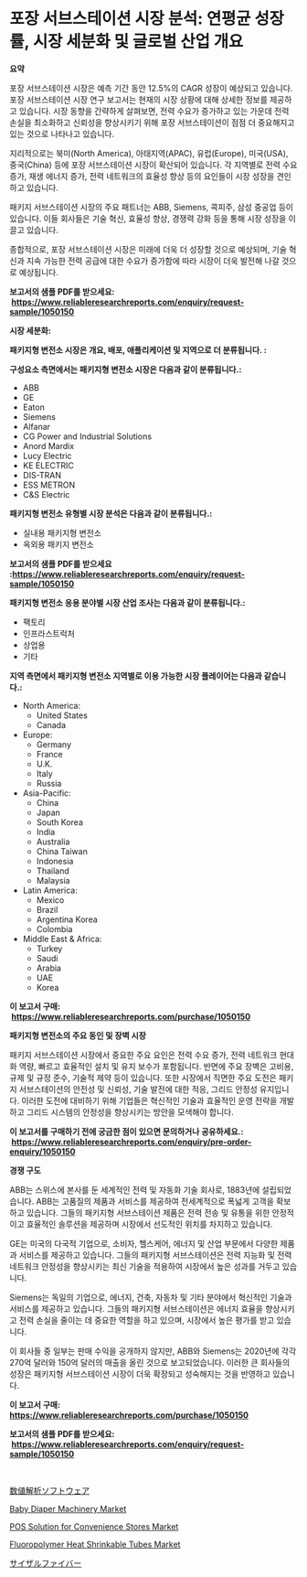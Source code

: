 <p><h1>포장 서브스테이션 시장 분석: 연평균 성장률, 시장 세분화 및 글로벌 산업 개요</h1></p><p><strong>요약</strong></p>
<p><p>포장 서브스테이션 시장은 예측 기간 동안 12.5%의 CAGR 성장이 예상되고 있습니다. 포장 서브스테이션 시장 연구 보고서는 현재의 시장 상황에 대해 상세한 정보를 제공하고 있습니다. 시장 동향을 간략하게 살펴보면, 전력 수요가 증가하고 있는 가운데 전력 손실을 최소화하고 신뢰성을 향상시키기 위해 포장 서브스테이션이 점점 더 중요해지고 있는 것으로 나타나고 있습니다.</p><p>지리적으로는 북미(North America), 아태지역(APAC), 유럽(Europe), 미국(USA), 중국(China) 등에 포장 서브스테이션 시장이 확산되어 있습니다. 각 지역별로 전력 수요 증가, 재생 에너지 증가, 전력 네트워크의 효율성 향상 등의 요인들이 시장 성장을 견인하고 있습니다.</p><p>패키지 서브스테이션 시장의 주요 패트너는 ABB, Siemens, 콕피주, 삼성 중공업 등이 있습니다. 이들 회사들은 기술 혁신, 효율성 향상, 경쟁력 강화 등을 통해 시장 성장을 이끌고 있습니다.</p><p>종합적으로, 포장 서브스테이션 시장은 미래에 더욱 더 성장할 것으로 예상되며, 기술 혁신과 지속 가능한 전력 공급에 대한 수요가 증가함에 따라 시장이 더욱 발전해 나갈 것으로 예상됩니다.</p></p>
<p><strong>보고서의 샘플 PDF를 받으세요: &nbsp;<a href="https://www.reliableresearchreports.com/enquiry/request-sample/1050150">https://www.reliableresearchreports.com/enquiry/request-sample/1050150</a></strong></p>
<p><strong>시장 세분화:</strong></p>
<p><strong> 패키지형 변전소 시장은 개요, 배포, 애플리케이션 및 지역으로 더 분류됩니다. :</strong></p>
<p><strong>구성요소 측면에서는 패키지형 변전소 시장은 다음과 같이 분류됩니다.:</strong></p>
<p><ul><li>ABB</li><li>GE</li><li>Eaton</li><li>Siemens</li><li>Alfanar</li><li>CG Power and Industrial Solutions</li><li>Anord Mardix</li><li>Lucy Electric</li><li>KE ELECTRIC</li><li>DIS-TRAN</li><li>ESS METRON</li><li>C&S Electric</li></ul></p>
<p><strong> 패키지형 변전소 유형별 시장 분석은 다음과 같이 분류됩니다.:</strong></p>
<p><ul><li>실내용 패키지형 변전소</li><li>옥외용 패키지 변전소</li></ul></p>
<p><strong>보고서의 샘플 PDF를 받으세요 :<a href="https://www.reliableresearchreports.com/enquiry/request-sample/1050150">https://www.reliableresearchreports.com/enquiry/request-sample/1050150</a></strong></p>
<p><strong> 패키지형 변전소 응용 분야별 시장 산업 조사는 다음과 같이 분류됩니다.:</strong></p>
<p><ul><li>팩토리</li><li>인프라스트럭처</li><li>상업용</li><li>기타</li></ul></p>
<p><strong>지역 측면에서 패키지형 변전소 지역별로 이용 가능한 시장 플레이어는 다음과 같습니다.:</strong></p>
<p><ul>
    <li>
        North America:
        <ul>
            <li>United States</li>
            <li>Canada</li>
        </ul>
    </li>
    <li>
        Europe:
        <ul>
            <li>Germany</li>
            <li>France</li>
            <li>U.K.</li>
            <li>Italy</li>
            <li>Russia</li>
        </ul>
    </li>
    <li>
        Asia-Pacific:
        <ul>
            <li>China</li>
            <li>Japan</li>
            <li>South Korea</li>
            <li>India</li>
            <li>Australia</li>
            <li>China Taiwan</li>
            <li>Indonesia</li>
            <li>Thailand</li>
            <li>Malaysia</li>
        </ul>
    </li>
    <li>
        Latin America:
        <ul>
            <li>Mexico</li>
            <li>Brazil</li>
            <li>Argentina Korea</li>
            <li>Colombia</li>
        </ul>
    </li>
    <li>
        Middle East & Africa:
        <ul>
            <li>Turkey</li>
            <li>Saudi</li>
            <li>Arabia</li>
            <li>UAE</li>
            <li>Korea</li>
        </ul>
    </li>
    </ul></p>
<p><strong>이 보고서 구매: &nbsp;<a href="https://www.reliableresearchreports.com/purchase/1050150">https://www.reliableresearchreports.com/purchase/1050150</a></strong></p>
<p><strong>패키지형 변전소의 주요 동인 및 장벽 시장</strong></p>
<p><p>패키지 서브스테이션 시장에서 중요한 주요 요인은 전력 수요 증가, 전력 네트워크 현대화 역량, 빠르고 효율적인 설치 및 유지 보수가 포함됩니다. 반면에 주요 장벽은 고비용, 규제 및 규정 준수, 기술적 제약 등이 있습니다. 또한 시장에서 직면한 주요 도전은 패키지 서브스테이션의 안전성 및 신뢰성, 기술 발전에 대한 적응, 그리드 안정성 유지입니다. 이러한 도전에 대비하기 위해 기업들은 혁신적인 기술과 효율적인 운영 전략을 개발하고 그리드 시스템의 안정성을 향상시키는 방안을 모색해야 합니다.</p></p>
<p><strong>이 보고서를 구매하기 전에 궁금한 점이 있으면 문의하거나 공유하세요.: &nbsp;<a href="https://www.reliableresearchreports.com/enquiry/pre-order-enquiry/1050150">https://www.reliableresearchreports.com/enquiry/pre-order-enquiry/1050150</a></strong></p>
<p><strong>경쟁 구도</strong></p>
<p><p>ABB는 스위스에 본사를 둔 세계적인 전력 및 자동화 기술 회사로, 1883년에 설립되었습니다. ABB는 고품질의 제품과 서비스를 제공하여 전세계적으로 폭넓게 고객을 확보하고 있습니다. 그들의 패키지형 서브스테이션 제품은 전력 전송 및 유통을 위한 안정적이고 효율적인 솔루션을 제공하며 시장에서 선도적인 위치를 차지하고 있습니다.</p><p>GE는 미국의 다국적 기업으로, 소비자, 헬스케어, 에너지 및 산업 부문에서 다양한 제품과 서비스를 제공하고 있습니다. 그들의 패키지형 서브스테이션은 전력 지능화 및 전력 네트워크 안정성을 향상시키는 최신 기술을 적용하여 시장에서 높은 성과를 거두고 있습니다.</p><p>Siemens는 독일의 기업으로, 에너지, 건축, 자동차 및 기타 분야에서 혁신적인 기술과 서비스를 제공하고 있습니다. 그들의 패키지형 서브스테이션은 에너지 효율을 향상시키고 전력 손실을 줄이는 데 중요한 역할을 하고 있으며, 시장에서 높은 평가를 받고 있습니다.</p><p>이 회사들 중 일부는 판매 수익을 공개하지 않지만, ABB와 Siemens는 2020년에 각각 270억 달러와 150억 달러의 매출을 올린 것으로 보고되었습니다. 이러한 큰 회사들의 성장은 패키지형 서브스테이션 시장이 더욱 확장되고 성숙해지는 것을 반영하고 있습니다.</p></p>
<p><strong>이 보고서 구매: &nbsp; <a href="https://www.reliableresearchreports.com/purchase/1050150">https://www.reliableresearchreports.com/purchase/1050150</a></strong></p>
<p><strong>보고서의 샘플 PDF를 받으세요: &nbsp;<a href="https://www.reliableresearchreports.com/enquiry/request-sample/1050150">https://www.reliableresearchreports.com/enquiry/request-sample/1050150</a></strong><strong></strong></p>
<p>&nbsp;</p>
<p><p><a href="https://github.com/lababdou/Market-Research-Report-List-3/blob/main/5487290550.md">数値解析ソフトウェア</a></p><p><a href="https://issuu.com/reportprime-2/docs/baby-diaper-machinery-market-size-2030.pptx">Baby Diaper Machinery Market</a></p><p><a href="https://issuu.com/reportprime-2/docs/pos-solution-for-convenience-stores-market-size-20">POS Solution for Convenience Stores Market</a></p><p><a href="https://github.com/globismark/Market-Research-Report-List-2/blob/main/fluoropolymer-heat-shrinkable-tubes-market.md">Fluoropolymer Heat Shrinkable Tubes Market</a></p><p><a href="https://github.com/bevdtkn4419963/Market-Research-Report-List-1/blob/main/4490948551.md">サイザルファイバー</a></p></p>